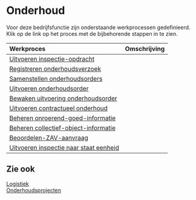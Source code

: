 # Onderhoud

Voor deze bedrijfsfunctie zijn onderstaande werkprocessen gedefinieerd. Klik op de link op het proces met de bijbehorende stappen in te zien.

Werkproces | Omschrijving
:--- | :---
[Uitvoeren inspectie-opdracht](uitvoeren-inspectie-opdracht/) | 
[Registreren onderhoudsverzoek](registreren-onderhoudsverzoek/) | 
[Samenstellen onderhoudsorders](samenstellen-onderhoudsorders/) | 
[Uitvoeren onderhoudsorder](Uitvoeren-onderhoudsorder/) | 
[Bewaken uitvoering onderhoudsorder](bewaken-uitvoering-onderhoudsorder/) | 
[Uitvoeren contractueel onderhoud](uitvoeren-contractueel-onderhoud/) | 
[Beheren onroerend-goed-informatie](beheren-onroerend-goed-informatie/) | 
[Beheren collectief-object-informatie](beheren-collectief-object-informatie/) | 
[Beoordelen-ZAV-aanvraag](beoordelen-zav-aanvraag/) | 
[Uitvoeren inspectie naar staat eenheid](uitvoeren-inspectie-naar-staat-eenheid/) | 

## Zie ook

[Logistiek](../logistiek/)  
[Onderhoudsprojecten](../onderhoudsprojecten/)
